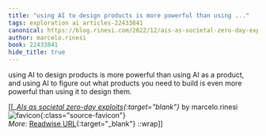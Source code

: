 ```yaml
---
title: "using AI to design products is more powerful than using ..."
tags: exploration ai articles-22433841
canonical: https://blog.rinesi.com/2022/12/ais-as-societal-zero-day-exploits/
author: marcelo.rinesi
book: 22433841
hide_title: true
---
```


using AI to design products is more powerful than using AI as a product, and using AI to figure out what products you need to build is even more powerful than using it to design them.


[[<cite>_[AIs as societal zero-day exploits](https://blog.rinesi.com/2022/12/ais-as-societal-zero-day-exploits/){:target="_blank"}_</cite> by marcelo.rinesi ![favicon](https://s2.googleusercontent.com/s2/favicons?domain=blog.rinesi.com){:class="source-favicon"}<br>
_More_: [Readwise URL](https://readwise.io/open/441595196){:target="_blank"}
::wrap]]
